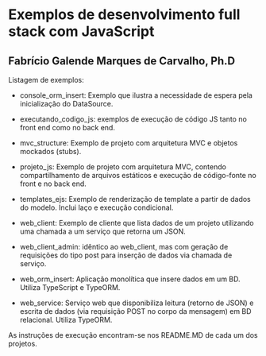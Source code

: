 # Exemplos de desenvolvimento full stack com JavaScript

## Fabrício Galende Marques de Carvalho, Ph.D

Listagem de exemplos:

* console_orm_insert: Exemplo que ilustra a necessidade de espera pela inicialização do DataSource.

* executando_codigo_js: exemplos de execução de código JS tanto no front end como no back end.

* mvc_structure: Exemplo de projeto com arquitetura MVC e objetos mockados (stubs).

* projeto_js: Exemplo de projeto com arquitetura MVC, contendo compartilhamento de arquivos estáticos e execução de código-fonte no front e no back end.

* templates_ejs: Exemplo de renderização de template a partir de dados do modelo. Inclui laço e execução condicional.

* web_client: Exemplo de cliente que lista dados de um projeto utilizando uma chamada a um serviço que retorna um JSON.

* web_client_admin: idêntico ao web_client, mas com geração de requisições do tipo post para inserção de dados via chamada de serviço.

* web_orm_insert: Aplicação monolítica que insere dados em um BD. Utiliza TypeScript e TypeORM.

* web_service: Serviço web que disponibiliza leitura (retorno de JSON) e escrita de dados (via requisição POST no corpo da mensagem) em BD relacional. Utiliza TypeORM.

As instruções de execução encontram-se nos README.MD de cada um dos projetos.
